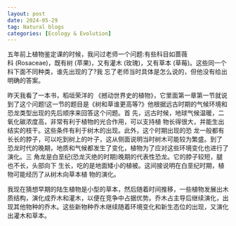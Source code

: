 ```yaml
---
layout: post
date: 2024-05-29
tag: Natural blogs
categories: [Ecology & Evolution]
---
```


五年前上植物鉴定课的时候，我问过老师一个问题:有些科目如蔷薇科 (Rosaceae)，既有树 (苹果)，又有灌木 (玫瑰)，又有草本 (草莓)。这些同一个科下面不同种类，谁先出现的了?我 忘了老师当时具体是怎么说的，但他没有给出明确的答案。
<!--more-->

昨天我看了一本书，稻垣荣洋的 《撼动世界史的植物》，它里面第一章第一节就说到了这个问题!这一节的题目是《树和草谁更高等?》他根据远古时期的气候环境和恐⻰类型出现的先后顺序来回答这个问题。首 先，远古时候，地球气候温暖，二氧化碳浓度高，非常有利于植物的光合作用，可以支持植 物⻓得很大，并能生出结实的枝干。这些条件有利于树木的出现。此外，这个时期出现的恐 ⻰一般都有⻓⻓的脖子，可以吃到树上的叶子，这从侧面说明当时树木可能较为繁盛。到了 恐⻰时代的晚期，地质和气候都发生了变化，植物为了应对这些环境变化也进行了演化。三 ⻆⻰是白垩纪(恐⻰灭绝的时期)晚期的代表性恐⻰。它的脖子较短，腿也不⻓，头部向下 生⻓，吃的是地面矮小的植被。这间接说明在白垩纪时期，植物可能经历了从树木向草本植 物的演化。

我现在猜想早期的陆生植物是小型的草本，然后随着时间推移，一些植物发展出木质结构，演化成乔木和灌木，以便在竞争中占据优势。乔木占主导后继续演化，出现其他物种的乔木。这些新物种乔木继续随着环境变化和新生态位的出现，又演化出灌木和草本。
